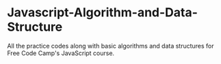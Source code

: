# Javascript-Algorithm-and-Data-Structure
All the practice codes along with basic algorithms and data structures for Free Code Camp's JavaScript course. 
